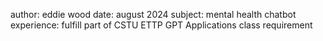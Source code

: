 
author: eddie wood
date: august 2024
subject: mental health chatbot
experience: fulfill part of CSTU ETTP GPT Applications class requirement
